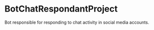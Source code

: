 # BotChatRespondantProject
Bot responsible for responding to chat activity in social media accounts. 
